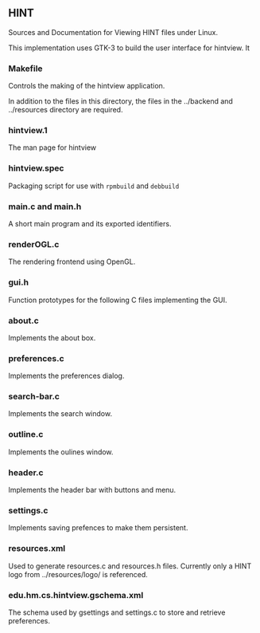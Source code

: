 ## HINT
Sources and Documentation for Viewing HINT files under Linux.

This implementation uses GTK-3 to build the user interface for hintview.
It

### Makefile
Controls the making of the hintview application.

In addition to the files in this directory, the files in the ../backend
and ../resources directory are required. 


### hintview.1
The man page for hintview

### hintview.spec
Packaging script for use with `rpmbuild` and `debbuild`

### main.c and main.h
A short main program and its exported identifiers.

### renderOGL.c
The rendering frontend using OpenGL.

### gui.h
Function prototypes for the following C files implementing the GUI.

### about.c
Implements the about box.

### preferences.c
Implements the preferences dialog.

### search-bar.c
Implements the search window.

### outline.c
Implements the oulines window.

### header.c
Implements the header bar with buttons and menu.

### settings.c
Implements saving prefences to make them persistent.

### resources.xml
Used to generate resources.c and resources.h files.
Currently only a HINT logo from ../resources/logo/
is referenced.

### edu.hm.cs.hintview.gschema.xml
The schema used by gsettings and settings.c to store
and retrieve preferences.

